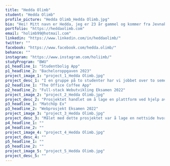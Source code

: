 ```yaml
---
title: "Hedda Olimb"
student: "Hedda Olimb"
profile_picture: "Hedda Olimb_Hedda Olimb.jpg"
bio: "Hei! Mitt navn er Hedda, jeg er 23 år gammel og kommer fra Jevnaker, Hadeland. Jeg fikk en interesse for webutvikling på videregående gjennom valgfag der jeg lærte meg basic HTML, CSS og SQL, og i militæret da jeg jobbet mye med forskjellig type teknologi. Derfor valgte jeg å gå videre med Webutvikling på NTNU Gjøvik. Jeg har vært mest interessert i å jobbe med det visuelle og brukeropplevelser."
portfolio: "https://heddaolimb.com"
email: "holimb99@hotmail.com"
linkedin: "https://www.linkedin.com/in/heddaolimb/"
twitter: ""
facebook: "https://www.facebook.com/hedda.olimb/"
behance: ""
instagram: "https://www.instagram.com/holiimb/"
studyProgram: "BWU"
p1_headline_1: "Studentbolig App"
p1_headline_2: "Bacheloroppgaven 2023"
project_image_1: "project_1_Hedda Olimb.jpg"
project_desc_1: "I en gruppe på to studenter har vi jobbet over to semestre i samarbeid med Gjestvang Eiendom og Vaager Innovasjon med å utvikle en applikasjon for studenter som bor i studentbolig. Målet har vært å lage en applikasjon som gjør at opplevelsen av å bo i en studentbolig blir mer forutsigbart, sosialt og mindre ensomt. Gjennom hele prosessen har vi tatt i bruk innsiktsmetodikk som; intervjuer, spørreundersøkelser, personas og designmetoder som; wireframes, lo-fi og hi-fi prototyper. Det ferdige produktet er en applikasjon som gjør det mulig å lage arrangementer innad i egen studentbolig, se arrangementer i nærheten og nødvendig informasjon fra utleier."
p2_headline_1: "The Office Coffee App"
p2_headline_2: "Full-stack Webutvikling Eksamen 2022"
project_image_2: "project_2_Hedda Olimb.jpg"
project_desc_2: "Prosjektet handlet om å lage en plattform ved hjelp av MERN-stack, hvor ansatte kan få informasjon om kaffemaskin status, den siste kaffen som ble brygget, stemme på kaffe som har blitt brygget, og mulighet for å lage egne brygg, basert på kaffebønner, kverningsgrad, vannmengde og gram med kaffe. Nettsiden har 2 forskjellige brukere, administrator og ansatte. Administrator har adgang til alle funksjoner, mens ansatte kun har tilgang til enkelte funksjoner."
p3_headline_1: "MatchUp Ex"
p3_headline_2: "Webprosjekt Eksamen 2022"
project_image_3: "project_3_Hedda Olimb.jpg"
project_desc_3: "Målet med dette prosjektet var å lage en nettside hvor alle ansatte i høgskole-og universitetssektoren kan finne sensorer til eksamener i emner de underviser i. Prosessen startet med at vi hadde et møte med prosjekteier for å avklare ønsker og behov. Og deretter lagde vi low-fidelity prototyper, hvor vi avklarte plassering, innhold og funksjoner. Til slutt lagde vi high-fidelity prototyper, og kodet ved hjelp av MERN-stack. Nettsiden har 3 forskjellige brukere, administrator som har tilgang til alt, ansatte som har tilgang til noe, og anonyme brukere som kun kan lese om prosjektet men ikke logge seg inn."
p4_headline_1: ""
p4_headline_2: ""
project_image_4: "project_4_Hedda Olimb.jpg"
project_desc_4: ""
p5_headline_1: ""
p5_headline_2: ""
project_image_5: "project_5_Hedda Olimb.jpg"
project_desc_5: ""
---
```

